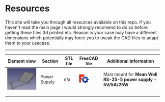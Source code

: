 # Resources
This site will take you through all resources available on this repo. If you haven't read the main page I would strongly recomend to do so before getting these files 3d printed etc.
Reason is your case may have a different dimensions which potentially may force you to tweak the CAD files to adapt them to your usecase.

---
| Element view | Section | STL file | FreeCAD file | Additional information |
| --- | --- | --- | --- | --- |
| ![mount01](../pic/res_ps_mount_01.png) | Power Supply | n/a | [![3636fc](36_36_fc.png)](cad/mount_powersupply_01.FCStd) | Main mount for **Mean Well RS-25-5 power supply - 5V/5A/25W** |
| | | | | |
| | | | | |
| | | | | |
